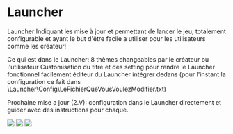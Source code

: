 # Launcher
Launcher Indiquant les mise à jour et permettant de lancer le jeu, totalement configurable et ayant le but d'être facile a utiliser pour les utilisateurs comme les créateur!

Ce qui est dans le Launcher:
8 thèmes changeables par le créateur ou l'utilisateur
Customisation du titre et des setting pour rendre le Launcher fonctionnel facilement
éditeur du Launcher intégrer dedans (pour l'instant la configuration ce fait dans \Launcher\Config\LeFichierQueVousVoulezModifier.txt)

Prochaine mise a jour (2.V): configuration dans le Launcher directement et guider avec des instructions pour chaque.

<img src="https://cdn.discordapp.com/attachments/438665376474333184/920476247832789012/Capture1.PNG">
<img src="https://cdn.discordapp.com/attachments/438665376474333184/920476248566808596/Capture2.PNG">
<img src="https://cdn.discordapp.com/attachments/438665376474333184/920476249019789332/gif.gif">
